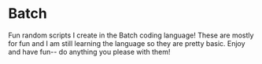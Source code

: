 # Batch
Fun random scripts I create in the Batch coding language! These are mostly for fun and I am still learning the language so they are pretty basic. Enjoy and have fun-- do anything you please with them!
